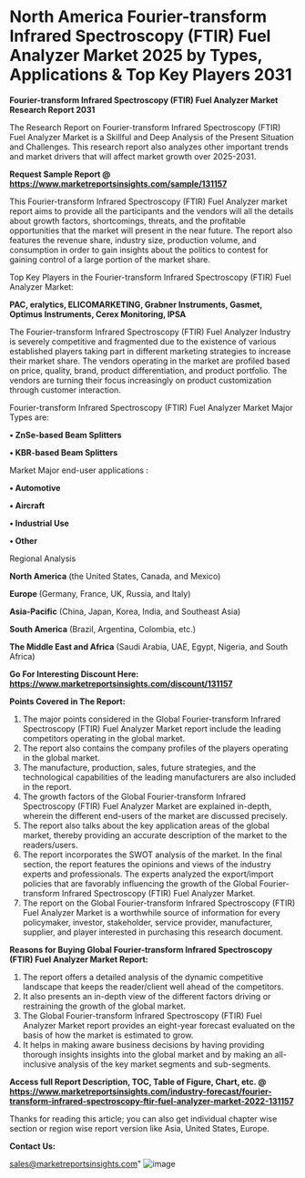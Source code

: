 # North America Fourier-transform Infrared Spectroscopy (FTIR) Fuel Analyzer Market 2025 by Types, Applications & Top Key Players 2031

<strong>Fourier-transform Infrared Spectroscopy (FTIR) Fuel Analyzer Market Research Report 2031</strong>

The Research Report on Fourier-transform Infrared Spectroscopy (FTIR) Fuel Analyzer Market is a Skillful and Deep Analysis of the Present Situation and Challenges. This research report also analyzes other important trends and market drivers that will affect market growth over 2025-2031.

<strong>Request Sample Report @ <a href=https://www.marketreportsinsights.com/sample/131157>https://www.marketreportsinsights.com/sample/131157</a></strong>

This Fourier-transform Infrared Spectroscopy (FTIR) Fuel Analyzer market report aims to provide all the participants and the vendors will all the details about growth factors, shortcomings, threats, and the profitable opportunities that the market will present in the near future. The report also features the revenue share, industry size, production volume, and consumption in order to gain insights about the politics to contest for gaining control of a large portion of the market share.

Top Key Players in the Fourier-transform Infrared Spectroscopy (FTIR) Fuel Analyzer Market:

<strong>PAC, eralytics, ELICOMARKETING, Grabner Instruments, Gasmet, Optimus Instruments, Cerex Monitoring, IPSA</strong>

The Fourier-transform Infrared Spectroscopy (FTIR) Fuel Analyzer Industry is severely competitive and fragmented due to the existence of various established players taking part in different marketing strategies to increase their market share. The vendors operating in the market are profiled based on price, quality, brand, product differentiation, and product portfolio. The vendors are turning their focus increasingly on product customization through customer interaction.

Fourier-transform Infrared Spectroscopy (FTIR) Fuel Analyzer Market Major Types are:

<strong>• ZnSe-based Beam Splitters

• KBR-based Beam Splitters</strong>

Market Major end-user applications :

<strong>• Automotive

• Aircraft

• Industrial Use

• Other</strong>

Regional Analysis

</u><strong><b>North America</b></strong> (the United States, Canada, and Mexico)

<strong><b>Europe </b></strong>(Germany, France, UK, Russia, and Italy)

<strong><b>Asia-Pacific</b></strong> (China, Japan, Korea, India, and Southeast Asia)

<strong><b>South America</b></strong> (Brazil, Argentina, Colombia, etc.)

<strong><b>The Middle East and Africa</b></strong> (Saudi Arabia, UAE, Egypt, Nigeria, and South Africa)

<strong>Go For Interesting Discount Here: <a href=https://www.marketreportsinsights.com/discount/131157>https://www.marketreportsinsights.com/discount/131157</a></strong>

<strong>Points Covered in The Report:</strong>
<ol>
  <li>The major points considered in the Global Fourier-transform Infrared Spectroscopy (FTIR) Fuel Analyzer Market report include the leading competitors operating in the global market.</li>
  <li>The report also contains the company profiles of the players operating in the global market.</li>
  <li>The manufacture, production, sales, future strategies, and the technological capabilities of the leading manufacturers are also included in the report.</li>
  <li>The growth factors of the Global Fourier-transform Infrared Spectroscopy (FTIR) Fuel Analyzer Market are explained in-depth, wherein the different end-users of the market are discussed precisely.</li>
  <li>The report also talks about the key application areas of the global market, thereby providing an accurate description of the market to the readers/users.</li>
  <li>The report incorporates the SWOT analysis of the market. In the final section, the report features the opinions and views of the industry experts and professionals. The experts analyzed the export/import policies that are favorably influencing the growth of the Global Fourier-transform Infrared Spectroscopy (FTIR) Fuel Analyzer Market.</li>
  <li>The report on the Global Fourier-transform Infrared Spectroscopy (FTIR) Fuel Analyzer Market is a worthwhile source of information for every policymaker, investor, stakeholder, service provider, manufacturer, supplier, and player interested in purchasing this research document.</li>
</ol>
<strong>Reasons for Buying Global Fourier-transform Infrared Spectroscopy (FTIR) Fuel Analyzer Market Report:</strong>

<ol>
  <li>The report offers a detailed analysis of the dynamic competitive landscape that keeps the reader/client well ahead of the competitors.</li>
  <li>It also presents an in-depth view of the different factors driving or restraining the growth of the global market.</li>
  <li>The Global Fourier-transform Infrared Spectroscopy (FTIR) Fuel Analyzer Market report provides an eight-year forecast evaluated on the basis of how the market is estimated to grow.</li>
  <li>It helps in making aware business decisions by having providing thorough insights insights into the global market and by making an all-inclusive analysis of the key market segments and sub-segments.</li>
</ol>
<strong>Access full Report Description, TOC, Table of Figure, Chart, etc. @ <a href=https://www.marketreportsinsights.com/industry-forecast/fourier-transform-infrared-spectroscopy-ftir-fuel-analyzer-market-2022-131157>https://www.marketreportsinsights.com/industry-forecast/fourier-transform-infrared-spectroscopy-ftir-fuel-analyzer-market-2022-131157</a></strong>


Thanks for reading this article; you can also get individual chapter wise section or region wise report version like Asia, United States, Europe.

<strong>Contact Us:</strong>

sales@marketreportsinsights.com"
![image](https://github.com/user-attachments/assets/db6edf2e-c8f2-440e-8d5f-d9b08be0c082)
